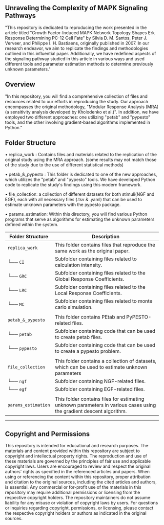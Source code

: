 ﻿Unraveling the Complexity of MAPK Signaling Pathways
------------------------------------------------

"This repository is dedicated to reproducing the work presented
in the article titled "Growth Factor-Induced MAPK Network Topology 
Shapes Erk Response Determining PC-12 Cell Fate" by Silvia
D. M. Santos, Peter J. Verveer, and Philippe I. H. Bastiaens,
originally published in 2007. In our research endeavor, we aim to
replicate the findings and methodologies outlined in this influential
paper. Additionally, we have redefined aspects of the signaling pathway
studied in this article in various ways and used different tools and 
parameter estimation methods to determine previously unknown parameters."


Overview
-----------------------------------------------

"In this repository, you will find a comprehensive collection of files and
resources related to our efforts in reproducing the study. Our approach 
encompasses the original methodology, "Modular Response Analysis (MRA)(a sensitivity
analysis developed by Kholodenko et al.)". In addition, we have employed two different
approaches: one utilizing "petab" and "pypesto" tools, and the other involving 
gradient-based algorithms implemented in Python."


Folder Structure
------------------------------------------------

• replica_work :
Contains files and materials related to
the replication of the original study using the MRA approach.
(some results may not match those of the study due to the use of different statistical methods)


• petab_&_pypesto :
This folder is dedicated to one of the new approaches, which utilizes the "petab" and "pypesto"
tools. We have developed Python code to replicate the study's findings using this modern framework.


• file_collection:
a collection of different datasets for both stimuli(NGF and EGF),
each with all necessary files (.tsv & .yaml) that can be used to estimate unknown
parameters with the pypesto package.


• params_estimation:
Within this directory, you will find various Python programs
that serve as algorithms for estimating the unknown parameters defined within the system.



| Folder Structure    | Description                                                                                                         |
|---------------------|---------------------------------------------------------------------------------------------------------------------|
| `replica_work`      | This folder contains files that reproduce the same work as the original paper.                                      |
| └── `CI`            | Subfolder containing files related to calculation intensity.                                                        |
| └── `GRC`           | Subfolder containing files related to the Global Response Coefficients.                                             |
| └── `LRC`           | Subfolder containing files related to the Local Response Coefficients.                                              |
| └── `MC`            | Subfolder containing files related to monte carlo simulation.                                                       |
|                     |                                                                                                                     |
| `petab_&_pypesto`   | This folder contains PEtab and PyPESTO-related files.                                                               |
| └── `petab`         | Subfolder containing code that can be used to create petab files.                                                   |
| └──  `pypesto`      | Subfolder containing code that can be used to create a pypesto problem.                                             |
|                     |                                                                                                                     |
| `file_collection`   | This folder contains a collection of datasets, which can be used to estimate unknown parameters                     |
| └── `ngf`           | Subfolder containing NGF-related files.                                                                             |
| └── `egf`           | Subfolder containing EGF-related files.                                                                             |
|                     |                                                                                                                     |
| `params_estimation` | This folder contains files for estimating unknown parameters in various cases using the gradient descent algorithm. |
----------------------------------------------------------------------------------------------------------------------------------------------

## Copyright and Permissions

This repository is intended for educational and research purposes. The materials and content provided within this repository are subject to copyright and intellectual property rights. The reproduction and use of these materials are governed by the principles of fair use and applicable copyright laws. Users are encouraged to review and respect the original authors' rights as specified in the referenced articles and papers. When using or referencing the content within this repository, proper attribution and citation to the original sources, including the cited articles and authors, is essential. Any commercial or for-profit use of the materials in this repository may require additional permissions or licensing from the respective copyright holders. The repository maintainers do not assume liability for any misuse or violation of copyright laws by users. For questions or inquiries regarding copyright, permissions, or licensing, please contact the respective copyright holders or authors as indicated in the original sources.



